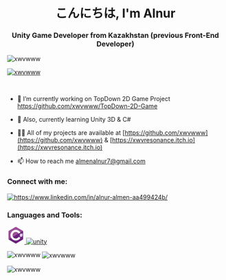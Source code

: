<h1 align="center">こんにちは, I'm Alnur</h1>
<h3 align="center">Unity Game Developer from Kazakhstan (previous Front-End Developer)</h3>

<p align="left"> <img src="https://komarev.com/ghpvc/?username=xwvwww&label=Profile%20views&color=0e75b6&style=flat" alt="xwvwww" /> </p>

<p align="left"> <a href="https://github.com/ryo-ma/github-profile-trophy"><img src="https://github-profile-trophy.vercel.app/?username=xwvwww" alt="xwvwww" /></a> </p>

<p align="left"> <a href="https://twitter.com/" target="blank"><img src="https://img.shields.io/twitter/follow/?logo=twitter&style=for-the-badge" alt="" /></a> </p>

- 🔭 I’m currently working on TopDown 2D Game Project https://github.com/xwvwww/TopDown-2D-Game

- 🌱 Also, currently learning Unity 3D & C#

- 👨‍💻 All of my projects are available at [https://github.com/xwvwww](https://github.com/xwvwww) & [https://xwvresonance.itch.io](https://xwvresonance.itch.io)

- 📫 How to reach me almenalnur7@gmail.com

<h3 align="left">Connect with me:</h3>
<p align="left">
<a href="https://linkedin.com/in/https://www.linkedin.com/in/alnur-almen-aa499424b/" target="blank"><img align="center" src="https://raw.githubusercontent.com/rahuldkjain/github-profile-readme-generator/master/src/images/icons/Social/linked-in-alt.svg" alt="https://www.linkedin.com/in/alnur-almen-aa499424b/" height="30" width="40" /></a>
</p>

<h3 align="left">Languages and Tools:</h3>
<p align="left"> <a href="https://www.w3schools.com/cs/" target="_blank" rel="noreferrer"> <img src="https://raw.githubusercontent.com/devicons/devicon/master/icons/csharp/csharp-original.svg" alt="csharp" width="40" height="40"/> </a> <a href="https://unity.com/" target="_blank" rel="noreferrer"> <img src="https://www.vectorlogo.zone/logos/unity3d/unity3d-icon.svg" alt="unity" width="40" height="40"/> </a> </p>

<p><img align="left" src="https://github-readme-stats.vercel.app/api/top-langs?username=xwvwww&show_icons=true&theme=dark&locale=en&layout=compact" alt="xwvwww" /></p>

<p>&nbsp;<img align="center" src="https://github-readme-stats.vercel.app/api?username=xwvwww&show_icons=true&locale=en" alt="xwvwww" /></p>

<p><img align="center" src="https://github-readme-streak-stats.herokuapp.com/?user=xwvwww&theme=dark" alt="xwvwww" /></p>
